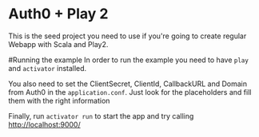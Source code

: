 # Auth0 + Play 2

This is the seed project you need to use if you're going to create regular Webapp with Scala and Play2. 

#Running the example
In order to run the example you need to have `play` and `activator` installed.

You also need to set the ClientSecret, ClientId, CallbackURL and Domain from Auth0 in the `application.conf`. Just look for the placeholders and fill them with the right information

Finally, run `activator run` to start the app and try calling [http://localhost:9000/](http://localhost:9000/)

